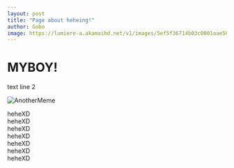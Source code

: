 ```yaml
---
layout: post
title: "Page about heheing!"
author: Gobo
image: https://lumiere-a.akamaihd.net/v1/images/5ef5f36714b03c0001aae50b-image_5e9e80bf.jpeg
---
```


# MYBOY!  
text line 2

![AnotherMeme](https://lumiere-a.akamaihd.net/v1/images/5ef5f36714b03c0001aae50b-image_5e9e80bf.jpeg)

heheXD  
heheXD  
heheXD  
heheXD  
heheXD  
heheXD  
heheXD